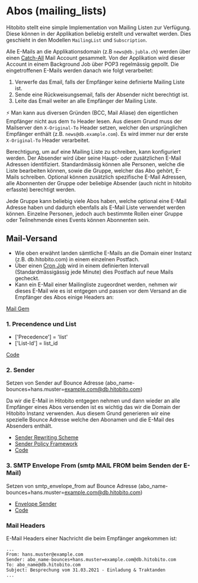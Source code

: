 # Abos (mailing_lists)

Hitobito stellt eine simple Implementation von Mailing Listen zur Verfügung.
Diese können in der Applikation beliebig erstellt und verwaltet werden. Dies
geschieht in den Modellen `MailingList` und `Subscription`.

Alle E-Mails an die Applikationsdomain (z.B `news@db.jubla.ch`) werden über
einen [Catch-All](https://de.wikipedia.org/wiki/Catch-All) Mail Account gesammelt. Von der Applikation wird dieser Account
in einem Background Job über POP3 regelmässig gepollt. Die eingetroffenen
E-Mails werden danach wie folgt verarbeitet:

1. Verwerfe das Email, falls der Empfänger keine definierte Mailing Liste ist.
2. Sende eine Rückweisungsemail, falls der Absender nicht berechtigt ist.
3. Leite das Email weiter an alle Empfänger der Mailing Liste.

⚡ Man kann aus diversen Gründen (BCC, Mail Aliase) den eigentlichen Empfänger
nicht aus dem `To` Header lesen. Aus diesem Grund muss der Mailserver den
`X-Original-To` Header setzen, welcher den ursprünglichen Empfänger enthält
(z.B. `news@db.example.com`). Es wird immer nur der erste `X-Original-To` Header
verarbeitet.

Berechtigung, um auf eine Mailing Liste zu schreiben, kann konfiguriert werden.
Der Absender wird über seine Haupt- oder zusätzlichen E-Mail Adressen
identifiziert. Standardmässig können alle Personen, welche die Liste bearbeiten
können, sowie die Gruppe, welcher das Abo gehört, E-Mails schreiben. Optional
können zusätzlich spezifische E-Mail Adressen, alle Abonnenten der Gruppe oder
beliebige Absender (auch nicht in hitobito erfasste) berechtigt werden.

Jede Gruppe kann beliebig viele Abos haben, welche optional eine E-Mail Adresse
haben und dadurch ebenfalls als E-Mail Liste verwendet werden können. Einzelne
Personen, jedoch auch bestimmte Rollen einer Gruppe oder Teilnehmende eines
Events können Abonnenten sein.

## Mail-Versand

* Wie oben erwähnt landen sämtliche E-Mails an die Domain einer Instanz (z.B. db.hitobito.com) in einem einzelnen Postfach. 
* Über einen [Cron Job](https://github.com/hitobito/hitobito/blob/master/app/jobs/mail_relay_job.rb) wird in einem definierten Intervall (Standardmässigässig jede Minute) dies Postfach auf neue Mails gecheckt. 
* Kann ein E-Mail einer Mailingliste zugeordnet werden, nehmen wir dieses E-Mail wie es ist entgegen und passen vor dem Versand an die Empfänger des Abos einige Headers an:

[Mail Gem](https://rubygems.org/gems/mail)

### 1. Precendence und List

- ['Precedence'] = 'list'
- ['List-Id'] = list_id

[Code](https://github.com/hitobito/hitobito/blob/master/app/domain/mail_relay/bulk_mail.rb#L67)

### 2. Sender

Setzen von Sender auf Bounce Adresse (abo_name-bounces+hans.muster=example.com@db.hitobito.com)

Da wir die E-Mail in Hitobito entgegen nehmen und dann wieder an alle Empfänger eines Abos versenden ist es wichtig das wir die Domain der Hitobito Instanz verwenden. Aus diesem Grund generieren wir eine spezielle Bounce Adresse welche den Abonamen und die E-Mail des Absenders enthält.

- [Sender Rewriting Scheme](https://de.wikipedia.org/wiki/Sender_Rewriting_Scheme)
- [Sender Policy Framework](https://de.wikipedia.org/wiki/Sender_Policy_Framework)
- [Code](https://github.com/hitobito/hitobito/blob/master/app/domain/mail_relay/bulk_mail.rb#L67)

### 3. SMTP Envelope From (smtp MAIL FROM beim Senden der E-Mail)

Setzen von smtp_envelope_from auf Bounce Adresse (abo_name-bounces+hans.muster=example.com@db.hitobito.com)

- [Envelope Sender](https://de.wikipedia.org/wiki/Envelope_Sender)
- [Code](https://github.com/hitobito/hitobito/blob/master/app/domain/mail_relay/bulk_mail.rb#L72)

### Mail Headers

E-Mail Headers einer Nachricht die beim Empfänger angekommen ist:

```
...
From: hans.muster@example.com
Sender: abo_name-bounces+hans.muster=example.com@db.hitobito.com
To: abo_name@db.hitobito.com
Subject: Besprechung vom 31.03.2021 - Einladung & Traktanden
...
```

